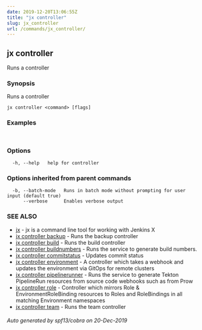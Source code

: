 ```yaml
---
date: 2019-12-20T13:06:55Z
title: "jx controller"
slug: jx_controller
url: /commands/jx_controller/
---
```

## jx controller

Runs a controller

### Synopsis

Runs a controller

```
jx controller <command> [flags]
```

### Examples

```
  
```

### Options

```
  -h, --help   help for controller
```

### Options inherited from parent commands

```
  -b, --batch-mode   Runs in batch mode without prompting for user input (default true)
      --verbose      Enables verbose output
```

### SEE ALSO

* [jx](/commands/jx/)	 - jx is a command line tool for working with Jenkins X
* [jx controller backup](/commands/jx_controller_backup/)	 - Runs the backup controller
* [jx controller build](/commands/jx_controller_build/)	 - Runs the build controller
* [jx controller buildnumbers](/commands/jx_controller_buildnumbers/)	 - Runs the service to generate build numbers.
* [jx controller commitstatus](/commands/jx_controller_commitstatus/)	 - Updates commit status
* [jx controller environment](/commands/jx_controller_environment/)	 - A controller which takes a webhook and updates the environment via GitOps for remote clusters
* [jx controller pipelinerunner](/commands/jx_controller_pipelinerunner/)	 - Runs the service to generate Tekton PipelineRun resources from source code webhooks such as from Prow
* [jx controller role](/commands/jx_controller_role/)	 - Controller which mirrors Role & EnvironmentRoleBinding resources to Roles and RoleBindings in all matching Environment namespaces
* [jx controller team](/commands/jx_controller_team/)	 - Runs the team controller

###### Auto generated by spf13/cobra on 20-Dec-2019
